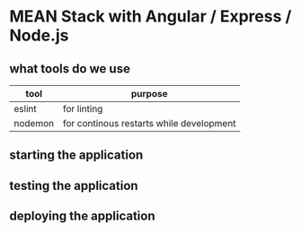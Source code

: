# MEAN Stack with Angular / Express / Node.js

## what tools do we use

| tool     | purpose                                   |
|----------|-------------------------------------------|
| eslint   | for linting                               |
| nodemon  | for continous restarts while development  |

## starting the application

## testing the application

## deploying the application
